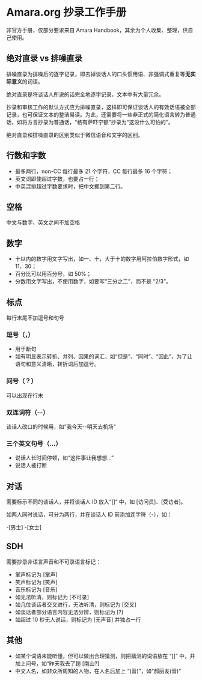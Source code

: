 # Amara.org 抄录工作手册
非官方手册，仅部分要求来自 Amara Handbook，其余为个人收集、整理，供自己使用。

## 绝对直录 vs 排噪直录
排噪直录为排噪后的逐字记录，即去掉谈话人的口头惯用语、非强调式重复等**无实际意义**的词语。

绝对直录是将谈话人所说的话完全地逐字记录，文本中有大量冗余。

抄录和审核工作的默认方式应为排噪直录，这样即可保证谈话人的有效话语被全部记录，也可保证文本的整洁易读。为此，还需要将一些非正式的简化语言转为普通话，如将方言抄录为普通话，“格有萨吓宁额”抄录为“这没什么可怕的”。

绝对直录和排噪直录的区别类似于微信语音和文字的区别。

## 行数和字数
- 最多两行，non-CC 每行最多 21 个字符，CC 每行最多 16 个字符；
- 英文词即使超过字数，也要占一行；
- 中英混排超过字数要求时，把中文挪到第二行。

## 空格
中文与数字、英文之间不加空格

## 数字
- 十以内的数字用文字写出，如一、十，大于十的数字用阿拉伯数字形式，如11、30；
- 百分比可以用百分号，如 50%；
- 分数用文字写出，不使用数字，如要写“三分之二”，而不是 “2/3”。

## 标点
每行末尾不加逗号和句号

### 逗号（，）
- 用于断句
- 如有明显表示转折、并列、因果的词汇，如“但是”、“同时”、“因此”，为了让语句和意义清晰，转折词后加逗号。

### 问号（？）
可以出现在行末

### 双连词符（--）
谈话人改口的时候用，如”我今天--明天去机场“

### 三个英文句号（...）
- 说话人长时间停顿，如“这件事让我想想...”
- 说话人被打断

## 对话
需要标示不同的谈话人，并将谈话人 ID 放入“[]“ 中，如 [访问员]、[受访者]。

如两人同时说话，可分为两行，并在谈话人 ID 前添加连字符（-），如：

-[男士]
-[女士]

## SDH
需要抄录非语言声音和不可录语言标记：
- 掌声标记为 [掌声]
- 笑声标记为 [笑声]
- 音乐标记为 [音乐]
- 如无法听清，则标记为 [不可录]
- 如几位谈话者交叉进行，无法听清，则标记为 [交叉]
- 如谈话者部分语言内容无法分辨，则标记为 [?]
- 如超过 10 秒无人说话，则标记为 [无声音] 并独占一行

## 其他
- 如某个词语未能听懂，但可以做出合理猜测，则把猜测的词语放在 “[]” 中，并加上问号，如“昨天我去了趟 [南山?]
- 中文人名，如非众所周知的人物，在人名后加上 “(音)”，如“郝丽友(音)“
